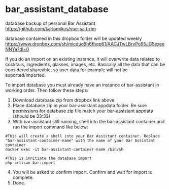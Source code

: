 # bar_assistant_database
database backup of personal Bar Assistant
https://github.com/karlomikus/vue-salt-rim

database contained in this dropbox folder will be updated weekly
https://www.dropbox.com/sh/micduo5h6fhqp61/AACJTwLBrvPo95JG5exeeNNYa?dl=0

If you do an import on an existing instance, it will overwrite data related to cocktails, ingredients, glasses, images, etc. Basically all the data that can be considered shareable, so user data for example will not be exported/imported.

To import database you must already have an instance of bar-assistant in working order. Then follow these steps:
1. Download database zip from dropbox link above
2. Place database zip in your bar-assistant appdata folder. Be sure permissions for database zip file match your bar-assistant appdata (should be 33:33)
3. With bar-assistant still running, shell into the bar-assistant container and run the import command like below:
```
#This will create a shell into your Bar Assistant container. Replace "bar-assistant-container-name" with the name of your Bar Assistant container
docker exec -it bar-assistant-container-name /bin/sh

#This is innitiate the database import
php artisan bar:import
```
4. You will be asked to confirm import. Confirm and wait for import to complete.
5. Done.
